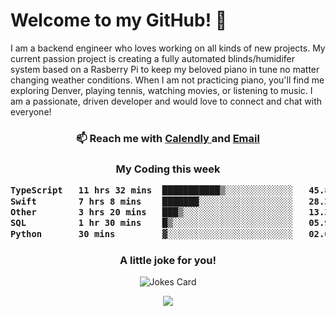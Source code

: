 <h1> Welcome to my GitHub! 👋 </h1>


  I am a backend engineer who loves working on all kinds of new projects. My current passion project is creating a fully automated blinds/humidifer system based on a Rasberry Pi to keep my beloved piano in tune no matter changing weather conditions. When I am not practicing piano, you'll find me exploring Denver, playing tennis, watching movies, or listening to music. I am a passionate, driven developer and would love to connect and chat with everyone!

<h3 align = "center"> 📫 Reach me with <a href = "https://calendly.com/msbrandt00/30min"> Calendly </a> and <a href="mailto:msbrandt00@gmail.com">Email</a> 
 </h3>


 
<div align = "center"
[![Anurag's GitHub stats](https://github-readme-stats.vercel.app/api?username=mbrandt00)](https://github.com/anuraghazra/github-readme-stats)
          </div>
<h3 align="center">
  My Coding this week
<!--START_SECTION:waka-->

```txt
TypeScript   11 hrs 32 mins  ███████████▒░░░░░░░░░░░░░   45.85 %
Swift        7 hrs 8 mins    ███████░░░░░░░░░░░░░░░░░░   28.36 %
Other        3 hrs 20 mins   ███▒░░░░░░░░░░░░░░░░░░░░░   13.31 %
SQL          1 hr 30 mins    █▒░░░░░░░░░░░░░░░░░░░░░░░   05.99 %
Python       30 mins         ▓░░░░░░░░░░░░░░░░░░░░░░░░   02.03 %
```

<!--END_SECTION:waka-->

### A little joke for you!

![Jokes Card](https://readme-jokes.vercel.app/api?hideBorder)

<a href="https://www.linkedin.com/in/mbrandt00/"><img src="https://img.shields.io/badge/linkedin-%230077B5.svg?&style=for-the-badge&logo=linkedin&logoColor=white" /></a>
